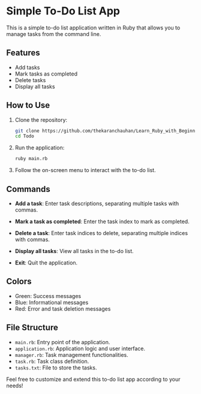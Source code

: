 # Simple To-Do List App

This is a simple to-do list application written in Ruby that allows you to manage tasks from the command line.

## Features

- Add tasks
- Mark tasks as completed
- Delete tasks
- Display all tasks

## How to Use

1. Clone the repository:

    ```bash
    git clone https://github.com/thekaranchauhan/Learn_Ruby_with_Beginner_Projects.git
    cd Todo
    ```

2. Run the application:

    ```bash
    ruby main.rb
    ```

3. Follow the on-screen menu to interact with the to-do list.

## Commands

- **Add a task**: Enter task descriptions, separating multiple tasks with commas.

- **Mark a task as completed**: Enter the task index to mark as completed.

- **Delete a task**: Enter task indices to delete, separating multiple indices with commas.

- **Display all tasks**: View all tasks in the to-do list.

- **Exit**: Quit the application.

## Colors

- Green: Success messages
- Blue: Informational messages
- Red: Error and task deletion messages

## File Structure

- `main.rb`: Entry point of the application.
- `application.rb`: Application logic and user interface.
- `manager.rb`: Task management functionalities.
- `task.rb`: Task class definition.
- `tasks.txt`: File to store the tasks.

Feel free to customize and extend this to-do list app according to your needs!
